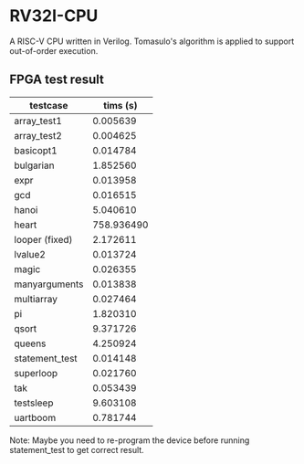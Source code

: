 # RV32I-CPU

A RISC-V CPU written in Verilog. Tomasulo's algorithm is applied to support out-of-order execution.

## FPGA test result

| testcase       | tims (s)   |
| -------------- | ---------- |
| array_test1    | 0.005639   |
| array_test2    | 0.004625   |
| basicopt1      | 0.014784   |
| bulgarian      | 1.852560   |
| expr           | 0.013958   |
| gcd            | 0.016515   |
| hanoi          | 5.040610   |
| heart          | 758.936490 |
| looper (fixed) | 2.172611   |
| lvalue2        | 0.013724   |
| magic          | 0.026355   |
| manyarguments  | 0.013838   |
| multiarray     | 0.027464   |
| pi             | 1.820310   |
| qsort          | 9.371726   |
| queens         | 4.250924   |
| statement_test | 0.014148   |
| superloop      | 0.021760   |
| tak            | 0.053439   |
| testsleep      | 9.603108   |
| uartboom       | 0.781744   |

Note: Maybe you need to re-program the device before running statement_test to get correct result.
